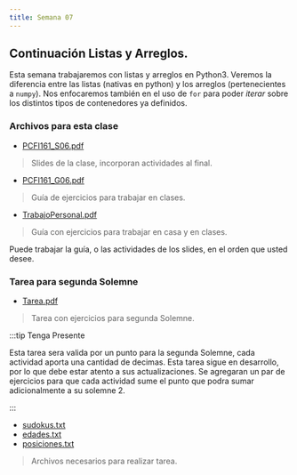 ```yaml
---
title: Semana 07
---
```

## Continuación Listas y Arreglos.

Esta semana trabajaremos con listas y arreglos en Python3. Veremos la diferencia entre las listas (nativas en python) y los arreglos (pertenecientes a `numpy`). Nos enfocaremos también en el uso de `for` para poder *iterar* sobre los distintos tipos de contenedores ya definidos.

### Archivos para esta clase

* [PCFI161_S06.pdf](/lectures/PCFI161_S06.pdf)
> Slides de la clase, incorporan actividades al final.
* [PCFI161_G06.pdf](/lectures/PCFI161_G06.pdf)
> Guía de ejercicios para trabajar en clases.
* [TrabajoPersonal.pdf](/others/trabajo_personal_semana07_v03.pdf)
> Guía con ejercicios para trabajar en casa y en clases.

Puede trabajar la guía, o las actividades de los slides, en el orden que usted desee.

### Tarea para segunda Solemne

* [Tarea.pdf](/others/Tarea_Programacion.pdf)
> Tarea con ejercicios para segunda Solemne.

:::tip Tenga Presente

Esta tarea sera valida por un punto para la segunda Solemne, cada actividad aporta una cantidad de decimas. Esta tarea sigue en desarrollo, por lo que debe estar atento a sus actualizaciones. Se agregaran un par de ejercicios para que cada actividad sume el punto que podra sumar adicionalmente a su solemne 2.

:::
* [sudokus.txt](/others/sudokus.txt)
* [edades.txt](/others/edades.txt)
* [posiciones.txt](/others/posiciones.txt)
> Archivos necesarios para realizar tarea.
